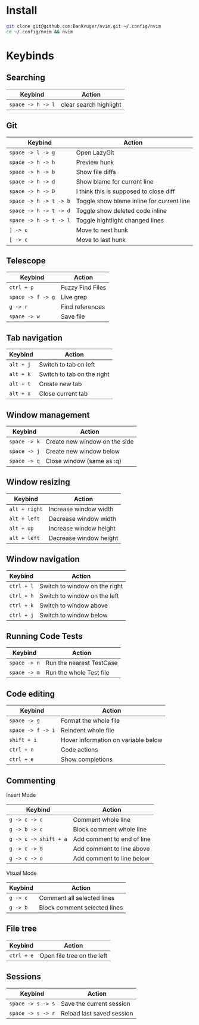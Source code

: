 # Install

```bash
git clone git@github.com:DanKruger/nvim.git ~/.config/nvim
cd ~/.config/nvim && nvim
```

# Keybinds

## Searching

| Keybind           | Action                 |
| ----------------- | ---------------------- |
| `space -> h -> l` | clear search highlight |

## Git

| Keybind                | Action                                    |
| ---------------------- | ----------------------------------------- |
| `space -> l -> g`      | Open LazyGit                              |
| `space -> h -> h`      | Preview hunk                              |
| `space -> h -> b`      | Show file diffs                           |
| `space -> h -> d`      | Show blame for current line               |
| `space -> h -> D`      | I think this is supposed to close diff    |
| `space -> h -> t -> b` | Toggle show blame inline for current line |
| `space -> h -> t -> d` | Toggle show deleted code inline           |
| `space -> h -> t -> l` | Toggle hightlight changed lines           |
| `] -> c`               | Move to next hunk                         |
| `[ -> c`               | Move to last hunk                         |

## Telescope

| Keybind           | Action           |
| ----------------- | ---------------- |
| `ctrl + p`        | Fuzzy Find Files |
| `space -> f -> g` | Live grep        |
| `g -> r`          | Find references  |
| `space -> w`      | Save file        |

## Tab navigation

| Keybind   | Action                     |
| --------- | -------------------------- |
| `alt + j` | Switch to tab on left      |
| `alt + k` | Switch to tab on the right |
| `alt + t` | Create new tab             |
| `alt + x` | Close current tab          |

## Window management

| Keybind      | Action                        |
| ------------ | ----------------------------- |
| `space -> k` | Create new window on the side |
| `space -> j` | Create new window below       |
| `space -> q` | Close window (same as :q)     |

## Window resizing

| Keybind       | Action                 |
| ------------- | ---------------------- |
| `alt + right` | Increase window width  |
| `alt + left`  | Decrease window width  |
| `alt + up`    | Increase window height |
| `alt + left`  | Decrease window height |

## Window navigation

| Keybind    | Action                        |
| ---------- | ----------------------------- |
| `ctrl + l` | Switch to window on the right |
| `ctrl + h` | Switch to window on the left  |
| `ctrl + k` | Switch to window above        |
| `ctrl + j` | Switch to window below        |

## Running Code Tests

| Keybind      | Action                   |
| ------------ | ------------------------ |
| `space -> n` | Run the nearest TestCase |
| `space -> m` | Run the whole Test file  |

## Code editing

| Keybind           | Action                              |
| ----------------- | ----------------------------------- |
| `space -> g`      | Format the whole file               |
| `space -> f -> i` | Reindent whole file                 |
| `shift + i`       | Hover information on variable below |
| `ctrl + n`        | Code actions                        |
| `ctrl + e`        | Show completions                    |

## Commenting

Insert Mode

| Keybind               | Action                     |
| --------------------- | -------------------------- |
| `g -> c -> c`         | Comment whole line         |
| `g -> b -> c`         | Block comment whole line   |
| `g -> c -> shift + a` | Add comment to end of line |
| `g -> c -> 0`         | Add comment to line above  |
| `g -> c -> o`         | Add comment to line below  |

Visual Mode

| Keybind  | Action                       |
| -------- | ---------------------------- |
| `g -> c` | Comment all selected lines   |
| `g -> b` | Block comment selected lines |

## File tree

| Keybind    | Action                     |
| ---------- | -------------------------- |
| `ctrl + e` | Open file tree on the left |

## Sessions

| Keybind           | Action                    |
| ----------------- | ------------------------- |
| `space -> s -> s` | Save the current session  |
| `space -> s -> r` | Reload last saved session |
